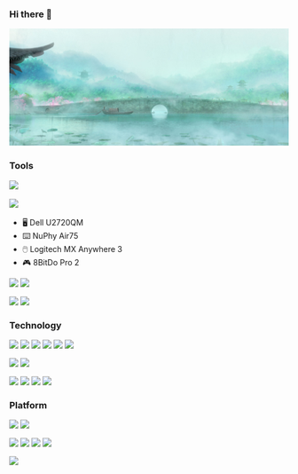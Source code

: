 ### Hi there 👋

![](https://github.com/ykqmain/ykqmain/blob/main/0.jpg)

<!--
**ykqmain/ykqmain** is a ✨ _special_ ✨ repository because its `README.md` (this file) appears on your GitHub profile.

Here are some ideas to get you started:

- 🔭 I’m currently working on ...
- 🌱 I’m currently learning ...
- 👯 I’m looking to collaborate on ...
- 🤔 I’m looking for help with ...
- 💬 Ask me about ...
- 📫 How to reach me: ...
- 😄 Pronouns: ...
- ⚡ Fun fact: ...
-->

### Tools

[![](https://img.shields.io/badge/iPhone-12-F8F4ED?style=flat-square&logo=apple)](https://www.apple.com/)

[![](https://img.shields.io/badge/macOS-Big%20Sur-C0C0C0?style=flat-square&logo=apple)](https://www.apple.com/macos/big-sur/)

- 🖥️ Dell U2720QM
- ⌨️ NuPhy Air75
- 🖱️ Logitech MX Anywhere 3
- 🎮 8BitDo Pro 2

[![](https://img.shields.io/badge/Browser-Safari-blue?style=flat-square&logo=Safari&logoColor=000000)](https://www.apple.com/safari/)
[![](https://img.shields.io/badge/Browser-Firefox-FF7139?style=flat-square&logo=Firefox&logoColor=FF7139)](https://www.mozilla.org/en-US/firefox/)

[![](https://img.shields.io/badge/Editor-Sublime%20Text-FF9800?style=flat-square&logo=Sublime-Text&logoColor=FF9800)](https://www.sublimetext.com)
[![](https://img.shields.io/badge/IDE-VS%20Code-007ACC?style=flat-square&logo=visual-studio-code&logoColor=007ACC)](https://code.visualstudio.com/)
<br>


### Technology

![](https://img.shields.io/badge/-C-A8B9CC?style=flat-square&logo=c&logoColor=ffffff)
![](https://img.shields.io/badge/-C++-00599C?style=flat-square&logo=cplusplus&logoColor=ffffff)
[![](https://img.shields.io/badge/-Java-007396?style=flat-square&logo=Java&logoColor=ffffff)](https://www.oracle.com/java/technologies/downloads/)
[![](https://img.shields.io/badge/-MySQL-4479A1?style=flat-square&logo=MySQL&logoColor=ffffff)](https://dev.mysql.com/downloads/)
[![](https://img.shields.io/badge/-Git-f05032?style=flat-square&logo=git&logoColor=ffffff)](https://git-scm.com/)
[![](https://img.shields.io/badge/-Linux-FCC624?style=flat-square&logo=linux&logoColor=ffffff)](https://www.linuxfoundation.org/)

[![](https://img.shields.io/badge/-Python-3776AB?style=flat-square&logo=Python&logoColor=ffffff)](https://www.python.org)
[![](https://img.shields.io/badge/-Rust-000000?style=flat-square&logo=Rust&logoColor=ffffff)](https://www.rust-lang.org/zh-CN/)

[![](https://img.shields.io/badge/-JavaScript-F7DF1E?style=flat-square&logo=JavaScript&logoColor=ffffff)](https://developer.mozilla.org/zh-CN/)
[![](https://img.shields.io/badge/-HTML5-E34F26?style=flat-square&logo=HTML5&logoColor=ffffff)](https://developer.mozilla.org/zh-CN/)
[![](https://img.shields.io/badge/-CSS3-1572B6?style=flat-square&logo=CSS3&logoColor=ffffff)](https://developer.mozilla.org/zh-CN/)
[![](https://img.shields.io/badge/-Node.js-339933?style=flat-square&logo=node.js&logoColor=ffffff)](https://nodejs.org/zh-cn/)
<br>


### Platform

[![](https://img.shields.io/badge/Windows-11-0078D6?style=flat-square&logo=windows&logoColor=0078D6)](https://www.microsoft.com/windows/windows-11)
[![](https://img.shields.io/badge/Steam-000000?style=flat-square&logo=steam&logoColor=ffffff)](https://steamcommunity.com/profiles/76561198206430065/)

[![](https://img.shields.io/badge/Twitter-1DA1F2?style=flat-square&logo=Twitter&logoColor=ffffff)](https://twitter.com/ykqmain)
[![](https://img.shields.io/badge/Bilibili-00A1D6?style=flat-square&logo=Bilibili&logoColor=ffffff)](https://space.bilibili.com/7216933)
[![](https://img.shields.io/badge/Douban-007722?style=flat-square&logo=Douban&logoColor=ffffff)](https://douban.com/people/250982855/)
[![](https://img.shields.io/badge/Discord-Qiuye%236325-5865F2?style=flat-square&logo=Discord&logoColor=5865F2)](https://discord.com)
<br>


![](https://genshin-card.getloli.com/6,26,34,43/189693501.png)
